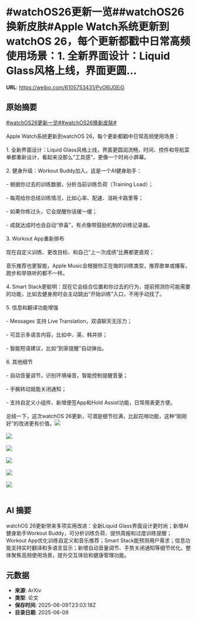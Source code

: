 # #watchOS26更新一览##watchOS26换新皮肤#Apple Watch系统更新到watchOS 26，每个更新都戳中日常高频使用场景：1. 全新界面设计：Liquid Glass风格上线，界面更圆...

**URL**: https://weibo.com/6105753431/PvO6U0EiG

## 原始摘要

<a href="https://m.weibo.cn/search?containerid=231522type%3D1%26t%3D10%26q%3D%23watchOS26%E6%9B%B4%E6%96%B0%E4%B8%80%E8%A7%88%23&amp;extparam=%23watchOS26%E6%9B%B4%E6%96%B0%E4%B8%80%E8%A7%88%23" data-hide=""><span class="surl-text">#watchOS26更新一览#</span></a><a href="https://m.weibo.cn/search?containerid=231522type%3D1%26t%3D10%26q%3D%23watchOS26%E6%8D%A2%E6%96%B0%E7%9A%AE%E8%82%A4%23&amp;extparam=%23watchOS26%E6%8D%A2%E6%96%B0%E7%9A%AE%E8%82%A4%23" data-hide=""><span class="surl-text">#watchOS26换新皮肤#</span></a><br><br>Apple Watch系统更新到watchOS 26，每个更新都戳中日常高频使用场景：<br><br>1. 全新界面设计：Liquid Glass风格上线，界面更圆润流畅，时间、控件和导航菜单都重新设计，看起来没那么“工具感”，更像一个时尚小屏幕。<br>    <br>2. 健身升级：Workout Buddy加入，这是一个AI健身助手：<br>    <br>- 根据你过去的训练数据，分析当前训练负荷（Training Load）；<br>    <br>- 每周给你总结训练情况，比如心率、配速、消耗卡路里等；<br>    <br>- 如果你练过头，它会提醒你该缓一缓；<br>    <br>- 成就达成时也会自动“恭喜”，有点像带鼓励机制的训练记录器。<br><br>3. Workout App重新排布  <br>    <br>    现在自定义训练、更改目标、和自己“上一次成绩”比赛都更直观；  <br>    <br>    音乐推荐也更智能，Apple Music会根据你正在做的训练类型，推荐歌单或播客，跑步和举铁听的都不一样。<br>    <br>4. Smart Stack更聪明：现在它会结合位置和你过去的行为，提前预测你可能需要的功能，比如去健身房时会主动跳出“开始训练”入口，不用手动找了。<br>    <br>5. 信息和翻译功能增强<br>    <br>- Messages 支持 Live Translation，双语聊天无压力；<br>    <br>- 可显示多语言内容，比如中、英、韩并排；<br>    <br>- 智能短语建议，比如“到家提醒”自动弹出。<br><br>6. 其他细节<br>    <br>- 自动音量调节，识别环境噪音，智能控制提醒音量；<br>    <br>- 手腕转动就能关闭通知；<br>    <br>- 支持自定义小组件、新增便签App和Hold Assist功能，日常用表更方便。<br>    <br>总结一下，这次watchOS 26更新，可谓是细节拉满，比起花哨功能，这种“刚刚好”的改进更有价值。<img style="" src="https://tvax4.sinaimg.cn/large/006Fd7o3ly1i29madi9u2j30jz0b7jxu.jpg" referrerpolicy="no-referrer"><br><br><img style="" src="https://tvax1.sinaimg.cn/large/006Fd7o3ly1i29m8exfiuj30p00e246p.jpg" referrerpolicy="no-referrer"><br><br><img style="" src="https://tvax3.sinaimg.cn/large/006Fd7o3ly1i29m91sq0ij30p00e2jwc.jpg" referrerpolicy="no-referrer"><br><br><img style="" src="https://tvax2.sinaimg.cn/large/006Fd7o3ly1i29m98hrk7j30p00e2n05.jpg" referrerpolicy="no-referrer"><br><br><img style="" src="https://tvax1.sinaimg.cn/large/006Fd7o3ly1i29m9ar038j30p00e2tdj.jpg" referrerpolicy="no-referrer"><br><br><img style="" src="https://tvax3.sinaimg.cn/large/006Fd7o3ly1i29ma5rirgj30p00e2aeb.jpg" referrerpolicy="no-referrer"><br><br>

## AI 摘要

watchOS 26更新带来多项实用改进：全新Liquid Glass界面设计更时尚；新增AI健身助手Workout Buddy，可分析训练负荷、提供周报和过度训练提醒；Workout App优化训练自定义和音乐推荐；Smart Stack能预测用户需求；信息功能支持实时翻译和多语言显示；新增自动音量调节、手势关闭通知等细节优化。整体聚焦高频使用场景，提升交互体验和健康管理功能。

## 元数据

- **来源**: ArXiv
- **类型**: 论文
- **保存时间**: 2025-06-09T23:03:18Z
- **目录日期**: 2025-06-09
